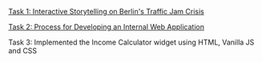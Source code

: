[Task 1: Interactive Storytelling on Berlin's Traffic Jam Crisis](https://docs.google.com/document/d/1OSRdumYU2-sHXhMX7CRRE9F894-kAHfwKD1J4uVP4WM/edit#heading=h.haoy11qtca14)

[Task 2: Process for Developing an Internal Web Application](https://docs.google.com/document/d/1OSRdumYU2-sHXhMX7CRRE9F894-kAHfwKD1J4uVP4WM/edit#heading=h.y58whnsheqpb)

Task 3: Implemented the Income Calculator widget using HTML, Vanilla JS and CSS